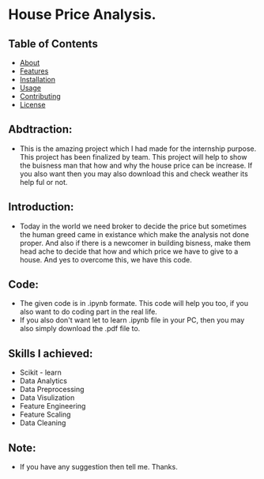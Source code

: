 # House Price Analysis.

## Table of Contents

- [About](#about)
- [Features](#features)
- [Installation](#installation)
- [Usage](#usage)
- [Contributing](#contributing)
- [License](#license)


## Abdtraction: 

- This is the amazing project which I had made for the internship purpose. This project has been finalized by team. This project will help to show the buisness man that how and why the house price can be increase. If you also want then you may also download this and check weather its help ful or not.

## Introduction:

- Today in the world we need broker to decide the price but sometimes the human greed came in existance which make the analysis not done proper. And also if there is a newcomer in building bisness, make them head ache to decide that how and which price we have to give to a house. And yes to overcome this, we have this code.

## Code: 

- The given code is in .ipynb formate. This code will help you too, if you also want to do coding part in the real life.
- If you also don't want let to learn .ipynb file in your PC, then you may also simply download the .pdf file to.  


## Skills I achieved: 

- Scikit - learn
- Data Analytics 
- Data Preprocessing
- Data Visulization
- Feature Engineering 
- Feature Scaling
- Data Cleaning

## Note: 
- If you have any suggestion then tell me. Thanks.
